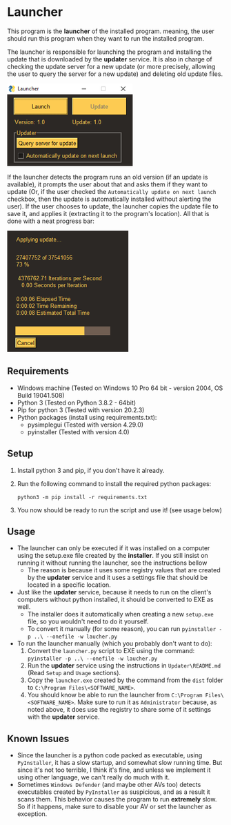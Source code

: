 # Launcher

This program is the **launcher** of the installed program. meaning, the user should run this program when they want to run the installed program.

The launcher is responsible for launching the program and installing the update that is downloaded by the **updater** service. It is also in charge of checking the update server for a new update (or more precisely, allowing the user to query the server for a new update) and deleting old update files.

<img src="..\Images\launcher.png" alt="launcher.png"  />



If the launcher detects the program runs an old version (if an update is available), it prompts the user about that and asks them if they want to update (Or, if the user checked the `Automatically update on next launch` checkbox, then the update is automatically installed without alerting the user). If the user chooses to update, the launcher copies the update file to save it, and applies it (extracting it to the program's location). All that is done with a neat progress bar:

<img src="..\Images\update.png" alt="update.png"  />

## Requirements

* Windows machine (Tested on Windows 10 Pro 64 bit - version 2004, OS Build 19041.508)
* Python 3 (Tested on Python 3.8.2 - 64bit)
* Pip for python 3 (Tested with version 20.2.3)
* Python packages (install using requirements.txt):
  * pysimplegui (Tested with version 4.29.0)
  * pyinstaller (Tested with version 4.0)

## Setup

1. Install python 3 and pip, if you don't have it already.

3. Run the following command to install the required python packages:

   ```batch
   python3 -m pip install -r requirements.txt
   ```

5. You now should be ready to run the script and use it! (see usage below)

## Usage

* The launcher can only be executed if it was installed on a computer using the setup.exe file created by the **installer**. If you still insist on running it without running the launcher, see the instructions bellow
  * The reason is because it uses some registry values that are created by the **updater** service and it uses a settings file that should be located in a specific location.
* Just like the **updater** service, because it needs to run on the client's computers without python installed, it should be converted to EXE as well.
  * The installer does it automatically when creating a new `setup.exe` file, so you wouldn't need to do it yourself.
  * To convert it manually (for some reason), you can run `pyinstaller -p ..\ --onefile -w laucher.py`
* To run the launcher manually (which you probably don't want to do):
  1. Convert the `launcher.py` script to EXE using the command: `pyinstaller -p ..\ --onefile -w laucher.py`
  2. Run the **updater** service using the instructions in `Updater\README.md` (Read `Setup` and `Usage` sections).
  3. Copy the `launcher.exe` created by the command from the `dist` folder to `C:\Program Files\<SOFTWARE_NAME>`.
  4. You should know be able to run the launcher from `C:\Program Files\<SOFTWARE_NAME>`. Make sure to run it as `Administrator` because, as noted above, it does use the registry to share some of it settings with the **updater** service.

## Known Issues

* Since the launcher is a python code packed as executable, using `PyInstaller`, it has a slow startup, and somewhat slow running time. But since it's not too terrible, I think it's fine, and unless we implement it using other language, we can't really do much with it.
* Sometimes `Windows Defender` (and maybe other AVs too) detects executables created by `PyInstaller` as suspicious, and as a result it scans them. This behavior causes the program to run **extremely** slow. So if it happens, make sure to disable your AV or set the launcher as exception.